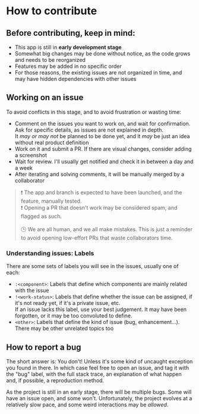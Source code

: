 # How to contribute

## Before contributing, keep in mind:
- This app is still in **early development stage**
- Somewhat big changes may be done without notice, as the code grows and needs to be reorganized
- Features may be added in no specific order
- For those reasons, the existing issues are not organized in time, and may have hidden dependencies with other issues

## Working on an issue
To avoid conflicts in this stage, and to avoid frustration or wasting time:
- Comment on the issues you want to work on, and wait for confirmation. Ask for specific details, as issues are not explained in depth.
  <br/>It _may or may not_ be planned to be done yet, and it _may_ be just an idea without real product definition
- Work on it and submit a PR. If there are visual changes, consider adding a screenshot
- Wait for review. I'll usually get notified and check it in between a day and a week
- After iterating and solving comments, it will be manually merged by a collaborator

> ❗ The app and branch is expected to have been launched, and the feature, manually tested.
> <br/>❗ Opening a PR that doesn't work may be considered spam, and flagged as such.
> <br/><br/> 🕒 We are all human, and we all make mistakes. This is just a reminder to avoid opening low-effort PRs that waste collaborators time.

### Understanding issues: Labels
There are some sets of labels you will see in the issues, usually one of each:
- `:<component>`: Labels that define which components are mainly related with the issue
- `!<work-status>`: Labels that define whether the issue can be assigned, if it's not ready yet, if it's a private issue, etc.
  <br/>If an issue lacks this label, use your best judgement. It may have been forgotten, or it may be too convoluted to define.
- `<other>`: Labels that define the kind of issue (bug, enhancement...). There may be other unrelated topics too

## How to report a bug
The short answer is: You don't! Unless it's some kind of uncaught exception you found in there.
In which case feel free to open an issue, and tag it with the "bug" label, with the full stack trace, an explanation of what happen and, if possible, a reproduction method. 

As the project is still in an early stage, there will be multiple bugs. Some will have an issue open, and some won't.
Unfortunately, the project evolves at a relatively slow pace, and some weird interactions may be _allowed_.
